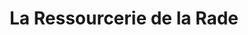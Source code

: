 ---
title: "La Ressourcerie de la Rade"
url: /toulon/la-ressourcerie-de-la-rade-avenue-commandant-jean-loste/
shop: Gebrauchtwaren
---